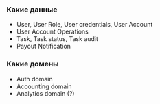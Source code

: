 ### Какие данные
- User, User Role, User credentials, User Account
- User Account Operations
- Task, Task status, Task audit
- Payout Notification

### Какие домены
- Auth domain
- Accounting domain
- Analytics domain (?)